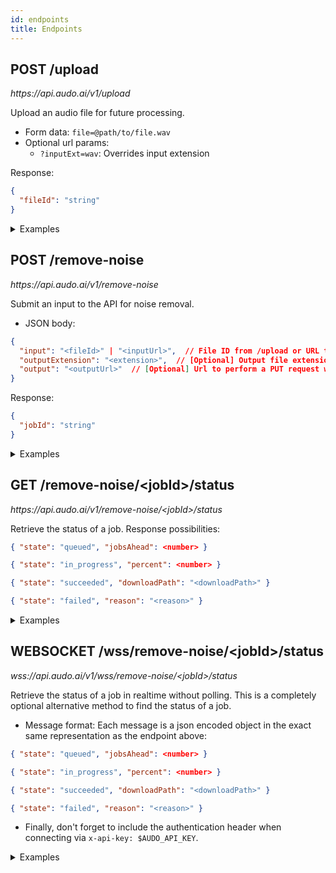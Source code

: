 ```yaml
---
id: endpoints
title: Endpoints
---
```


<div style={{display: 'inline'}}>
  <h2 style={{display: 'inline', paddingRight: 10 }}>POST /upload </h2>
  <div style={{color: "#bbbbbb", display: 'inline' }}><i>https://api.audo.ai/v1/upload</i><br/></div>
</div>

<div style={{height: 14}}></div>

Upload an audio file for future processing.

 - Form data: `file=@path/to/file.wav`
 - Optional url params:
   - `?inputExt=wav`: Overrides input extension

Response:

```json
{
  "fileId": "string"
}
```

<details>
<summary style={{paddingBottom: 20}}>Examples</summary>
<p>

Simple example:

```bash
curl -X POST "https://api.audo.ai/v1/upload" -F "file=@myaudio.wav" -H "x-api-key: $AUDO_API_KEY"
```
```
{"fileId":"bb7888d6-94ce-4638-aa90-68891257757f"}
```

Now we can use this `fileId` in a request to `/remove-noise`. See below for how.

</p>
</details>

<div style={{display: 'inline'}}>
  <h2 style={{display: 'inline', paddingRight: 10 }}>POST /remove-noise </h2>
  <div style={{color: "#bbbbbb", display: 'inline' }}><i>https://api.audo.ai/v1/remove-noise</i><br/></div>
</div>

<div style={{height: 14}}></div>

Submit an input to the API for noise removal.

 - JSON body:
```json
{
  "input": "<fileId>" | "<inputUrl>",  // File ID from /upload or URL to download from
  "outputExtension": "<extension>",  // [Optional] Output file extension (ie. 'mp3')
  "output": "<outputUrl>"  // [Optional] Url to perform a PUT request with the output
}
 ```

Response:

```json
{
  "jobId": "string"
}
```

<details>
<summary style={{paddingBottom: 20}}>Examples</summary>
<p>

Using `fileId` from `/upload`:

```bash
FILE_ID=1b985607-045f-46b4-b8b0-c037592dd10e
curl -X POST "https://api.audo.ai/v1/remove-noise" -d '{"fileId": "'$FILE_ID'"}' -H "x-api-key: $AUDO_API_KEY"
```
```
{"jobId": "45d08ed2-84e6-4f1e-a6f3-2ddbf3c7d8a3"}
```

Remove noise from a remote video:

```bash
url=https://dl5.webmfiles.org/big-buck-bunny_trailer.webm
curl -X POST "$BACKEND_URL/remove-noise" -d '{"input": "'$url'", "outputExtension": "mp4"}' -H "x-api-key: $AUDO_API_KEY" -H "x-api-key: $AUDO_API_KEY"
```

Remove noise from audio within S3 using presigned URLs:

```bash
input=https://bucket.s3.zone.amazonaws.com/89...6b/example/input.wav?X-Amz-Algorithm=AWS4...
output=https://bucket.s3.zone.amazonaws.com/89...6b/example/output.mp3?X-Amz-Algorithm=AWS4...
curl -X POST "https://api.audo.ai/v1/remove-noise" '{"input": "'$input'", "output": "'$output'"}' -H "x-api-key: $AUDO_API_KEY"
```

Webhook to a pre-signed URL:

```bash
curl -X POST "https://api.audo.ai/v1/remove-noise?outputUrl=https://s3.Region.amazonaws.com/bucket-name/enhanced_myaudio.mp3" -F "file=@myaudio.mp3" -H "x-api-key: $AUDO_API_KEY"
```

See how to get the result from the job ID below.

</p>
</details>

<div style={{display: 'inline'}}>
  <h2 style={{display: 'inline', paddingRight: 10 }}>GET /remove-noise/&lt;jobId&gt;/status </h2>
  <div style={{color: "#bbbbbb", display: 'inline' }}><i>https://api.audo.ai/v1/remove-noise/&lt;jobId&gt;/status</i><br/></div>
</div>

<div style={{height: 14}}></div>

Retrieve the status of a job. Response possibilities:

```json
{ "state": "queued", "jobsAhead": <number> }
```

```json
{ "state": "in_progress", "percent": <number> }
```

```json
{ "state": "succeeded", "downloadPath": "<downloadPath>" }
```

```json
{ "state": "failed", "reason": "<reason>" }
```

<details>
<summary style={{paddingBottom: 10}}>Examples</summary>
<p>

Here is an example:

```bash
JOB_ID=be1e2138-433d-4278-8a79-698dfbab9168
curl -X GET "https://api.audo.ai/v1/remove-noise/$JOB_ID/status" -H "x-api-key: $AUDO_API_KEY"
```

```json
{
  "state": "succeeded",
  "downloadPath": "dl/artifacts/clean/audo_enhanced_d29940ad-feb8-4187-8b31-e5778ef9ad1c.mp3"
}
```

So, now we would be able to download our file by prepending `https://api.audo.ai/v1/`:

```bash
curl -O https://api.audo.ai/v1/dl/artifacts/clean/audo_enhanced_d29940ad-feb8-4187-8b31-e5778ef9ad1c.mp3
```

</p>
</details>

<div style={{display: 'inline'}}>
  <h2 style={{display: 'inline', paddingRight: 10 }}>WEBSOCKET /wss/remove-noise/&lt;jobId&gt;/status </h2>
  <div style={{color: "#bbbbbb", display: 'inline' }}><i>wss://api.audo.ai/v1/wss/remove-noise/&lt;jobId&gt;/status</i><br/></div>
</div>

<div style={{height: 14}}></div>

Retrieve the status of a job in realtime without polling. This is a completely optional alternative method to find the status of a job.

- Message format: Each message is a json encoded object in the exact same representation as the endpoint above:

```json
{ "state": "queued", "jobsAhead": <number> }
```

```json
{ "state": "in_progress", "percent": <number> }
```

```json
{ "state": "succeeded", "downloadPath": "<downloadPath>" }
```

```json
{ "state": "failed", "reason": "<reason>" }
```

- Finally, don't forget to include the authentication header when connecting via `x-api-key: $AUDO_API_KEY`.

<details>
<summary style={{paddingBottom: 10}}>Examples</summary>
<p>

Here is an example that uses [websocat](https://github.com/vi/websocat):

```bash
JOB_ID=be1e2138-433d-4278-8a79-698dfbab9168
websocat "wss://api.audo.ai/v1/wss/remove-noise/$JOB_ID/status" -H "x-api-key: $AUDO_API_KEY"
```

```json
{"state": "queued", "jobsAhead": 0}
{"state": "in_progress", "percent": 10}
{"state": "in_progress", "percent": 18}
{"state": "in_progress", "percent": 20}
// ...
{"state": "in_progress", "percent": 95}
{"state": "in_progress", "percent": 98}
{"state": "in_progress", "percent": 100}
{"state": "succeeded", "downloadPath": "dl/artifacts/clean/audo_enhanced_7c9e10b3-96ca-4904-aecf-ce815339c859.wav"}
```

So, same as before, we can now download our file by prepending `https://api.audo.ai/v1/`:

```bash
curl -O https://api.audo.ai/v1/dl/artifacts/clean/audo_enhanced_7c9e10b3-96ca-4904-aecf-ce815339c859.wav
```

</p>
</details>
